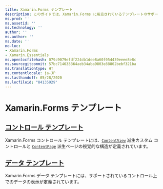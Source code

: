 ```yaml
---
title: Xamarin.Forms テンプレート
description: このガイドでは、Xamarin.Forms に用意されているテンプレートのサポートを使用する方法について説明します。 このサポートには、カスタム コントロールとカスタム ページの視覚的な構造を定義するコントロール テンプレートと、サポートされているコントロールのデータの表示を定義するデータ テンプレートが含まれます。
ms.prod: ''
ms.assetid: ''
ms.technology: ''
author: ''
ms.author: ''
ms.date: ''
no-loc:
- Xamarin.Forms
- Xamarin.Essentials
ms.openlocfilehash: 079c9079efdf224db1dee8a60f054439eeee8e8c
ms.sourcegitcommit: 57bc714633364aeb34aba9803e88802bebf321ba
ms.translationtype: HT
ms.contentlocale: ja-JP
ms.lasthandoff: 05/28/2020
ms.locfileid: "84135929"
---
```

# <a name="xamarinforms-templates"></a>Xamarin.Forms テンプレート

## <a name="control-templates"></a>[コントロール テンプレート](control-template.md)

Xamarin.Forms コントロール テンプレートには、[`ContentView`](xref:Xamarin.Forms.ContentView) 派生カスタム コントロールと [`ContentPage`](xref:Xamarin.Forms.ContentPage) 派生ページの視覚的な構造が定義されています。

## <a name="data-templates"></a>[データ テンプレート](data-templates/index.md)

Xamarin.Forms データ テンプレートには、サポートされているコントロール上でのデータの表示が定義されています。

